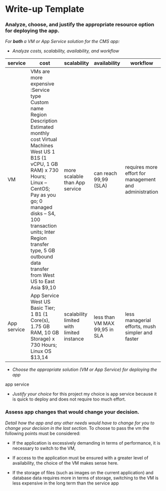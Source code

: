 # Write-up Template

### Analyze, choose, and justify the appropriate resource option for deploying the app.

*For **both** a VM or App Service solution for the CMS app:*
- *Analyze costs, scalability, availability, and workflow*

| service        | cost           |scalability  |availability | workflow |
| ----------- | ----------- | ----------- | ----------- |   ----------- |
| VM     | VMs are more expensive :Service type	Custom name	Region	Description	Estimated monthly cost Virtual Machines		West US	1 B1S (1 vCPU, 1 GB RAM) x 730 Hours; Linux – CentOS; Pay as you go; 0 managed disks – S4, 100 transaction units; Inter Region transfer type, 5 GB outbound data transfer from West US to East Asia	$9,10 | more scalable than App service |can reach 99,99 (SLA)|requires more effort for management and administration|
| App service     | App Service		West US	Basic Tier; 1 B1 (1 Core(s), 1.75 GB RAM, 10 GB Storage) x 730 Hours; Linux OS	$13,14      |   scalability limited with limited instance | less than VM MAX 99,95 in SLA|less managerial efforts, mush simpler and faster|


- *Choose the appropriate solution (VM or App Service) for deploying the app*

app service

- *Justify your choice*
for this project my choice is app service because it is quick to deploy and does not require too much effort.

### Assess app changes that would change your decision.

*Detail how the app and any other needs would have to change for you to change your decision in the last section.* 
To choose to pass the vm the following points must be considered:

- If the application is excessively demanding in terms of performance, it is necessary to switch to the VM,

- If access to the application must be ensured with a greater level of availability, the choice of the VM makes sense here.

- If the storage of files (such as images on the current application) and database data requires more in terms of storage, switching to the VM is less expensive in the long term than the service app
